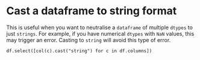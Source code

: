 # Cast a dataframe to string format

This is useful when you want to neutralise a `dataframe` of multiple `dtypes` to just `strings`. For example, if you have numerical `dtypes` with `NaN` values, this may trigger an error. Casting to `string` will avoid this type of error.

`df.select([col(c).cast("string") for c in df.columns])`
